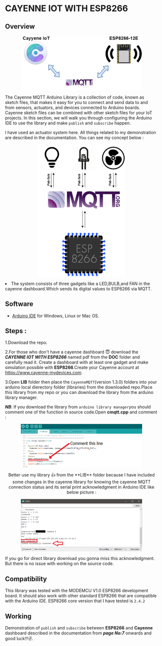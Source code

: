 # CAYENNE IOT WITH ESP8266
## Overview

<p align="center">
  <img src="IMG/download.png" width="400" align="center">
</p 

The Cayenne MQTT Arduino Library is a collection of code, known as sketch files, that makes it easy for you to connect and send data to and from sensors, actuators, and devices connected to Arduino boards. Cayenne sketch files can be combined with other sketch files for your IoT projects. In this section, we will walk you through configuring the Arduino IDE to use the library and make `publish` and `subscribe` happen.

I have used an actuator system here. All things related to my demonstration are described in the documentation. You can see my concept below :

<p align="center">
  <img src="IMG/concept.png" width="290" align="center">
</p
  
* The system consists of three gadgets like a LED,BULB,and FAN in the cayenne dashboard.Which sends its digital values to ESP8266 via MQTT.
## Software
* [Arduino IDE](https://www.arduino.cc/en/Main/Software) for Windows, Linux or Mac OS.

## Steps :
 1.Download the repo.
 
 2.For those who don't have a cayenne dashboard 😇 download the ***CAYENNE IOT WITH ESP8266*** named pdf from the **DOC** folder and carefully read it. 
   Create a dashboard with at least one gadget and make simulation possible with **ESP8266**.Create your Cayenne account at https://www.cayenne-mydevices.com.
 
 3.Open **LIB** folder then place the `CayenneMQTT`(version 1.3.0) folders into your arduino local dierectory folder (libraries) from the downloaded repo.Place this library from    my repo or you can download the library from the arduino library manager.
 
   ***NB***: If you download the library from `arduino library manager`you should comment one of the function in source code.Open **cmqtt.cpp** and comment :  

<p align="center">
  <img src="IMG/Screenshot%20(83).png" width="400" align="center">
</p
  
<p align="center"><p align="center">

<div align="center">Better use my library 👍 from the **LIB** folder because I have included some changes in the cayenne library for knowing the cayenne MQTT connection status and its serial print acknowledgment in Arduino IDE like below picture :</div>

<p align="center">
  <img src="IMG/Screenshot%20(81).png" width="400" align="center">
</p
  
If you go for direct library download you gonna miss this acknowledgment. But there is no issue with working on the source code. 

## Compatibility
This library was tested with the MODEMCU V1.0 ESP8266  development board. It should also work with other standard ESP8266 that are compatible with the Arduino IDE.
ESP8266 core version that I have tested is `2.4.2` 

## Working 
Demonstration of `publish` and `subscribe` between **ESP8266** and **Cayenne** dashboard described in the documentation from ***page No:7*** onwards and good luck!!!✌️.
